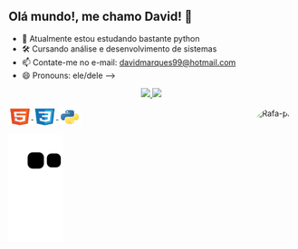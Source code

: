## Olá mundo!, me  chamo David! 👋

- 🔭 Atualmente estou estudando bastante python
- 🛠 Cursando análise e desenvolvimento de sistemas
- 📫 Contate-me no e-mail: davidmarques99@hotmail.com
- 😄 Pronouns: ele/dele
-->
<div align="center">
  <a href="https://github.com/davidmarquescoder">
  <img height="180em" src="https://github-readme-stats.vercel.app/api?username=davidmarquescoder&show_icons=true&theme=dracula&include_all_commits=true&count_private=true"/>
  <img height="180em" src="https://github-readme-stats.vercel.app/api/top-langs/?username=davidmarquescoder&layout=compact&langs_count=7&theme=dracula"/>
</div>
<div style="display: inline_block"><br>
  <img align="center" alt="Rafa-HTML" height="30" width="40" src="https://raw.githubusercontent.com/devicons/devicon/master/icons/html5/html5-original.svg">
  <img align="center" alt="Rafa-CSS" height="30" width="40" src="https://raw.githubusercontent.com/devicons/devicon/master/icons/css3/css3-original.svg">
  <img align="center" alt="Rafa-Python" height="30" width="40" src="https://raw.githubusercontent.com/devicons/devicon/master/icons/python/python-original.svg">
  <img align="right" alt="Rafa-pic" height="150" style="border-radius:50px;" src="https://media.discordapp.net/attachments/639956127056134178/890373478988013628/Publicacoes_Instagram_1_1.png?width=676&height=676">
</div>

![Snake animation](https://github.com/davidmarquescoder/davidmarquescoder/blob/output/github-contribution-grid-snake.svg)
